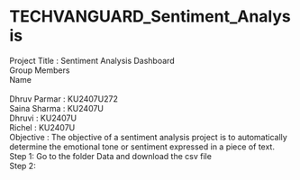 # TECHVANGUARD_Sentiment_Analysis
Project Title : Sentiment Analysis Dashboard
<br>
Group Members
<br>
Name            
<br>
Dhruv Parmar : KU2407U272
<br>
Saina Sharma : KU2407U
<br>
Dhruvi       :  KU2407U
<br>
Richel       :  KU2407U
<br>
Objective : The objective of a sentiment analysis project is to automatically determine the emotional tone or sentiment expressed in a piece of text.
<br>
Step 1: Go to the folder Data and download the csv file
<br>
Step 2:

